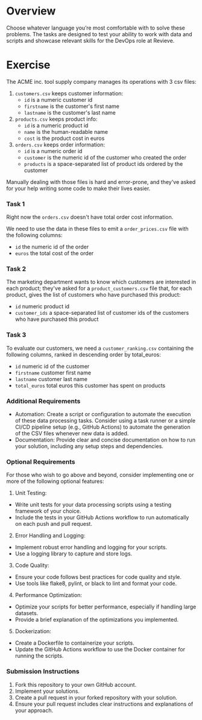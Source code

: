 # Overview

Choose whatever language you’re most comfortable with to solve these problems. The tasks are designed to test your ability to work with data and scripts and showcase relevant skills for the DevOps role at Revieve.

# Exercise

The ACME inc. tool supply company manages its operations with 3 csv files:

1. `customers.csv` keeps customer information:
    * `id` is a numeric customer id
    * `firstname` is the customer's first name
    * `lastname` is the customer's last name
2. `products.csv` keeps product info:
    * `id` is a numeric product id
    * `name` is the human-readable name
    * `cost` is the product cost in euros
3. `orders.csv` keeps order information:
    * `id` is a numeric order id
    * `customer` is the numeric id of the customer who created the order
    * `products` is a space-separated list of product ids ordered by the customer

Manually dealing with those files is hard and error-prone, and they've asked for your help writing some code to make their lives easier.

### Task 1

Right now the `orders.csv` doesn't have total order cost information.

We need to use the data in these files to emit a `order_prices.csv` file with the following columns:
* `id` the numeric id of the order
* `euros` the total cost of the order

### Task 2

The marketing department wants to know which customers are interested in each product; they've asked for a `product_customers.csv` file that, for each product, gives the list of customers who have purchased this product:
* `id` numeric product id
* `customer_ids` a space-separated list of customer ids of the customers who have purchased this product

### Task 3

To evaluate our customers, we need a `customer_ranking.csv` containing the following columns, ranked in descending order by total_euros:
* `id` numeric id of the customer
* `firstname` customer first name
* `lastname` customer last name
* `total_euros` total euros this customer has spent on products

### Additional Requirements

- Automation: Create a script or configuration to automate the execution of these data processing tasks. Consider using a task runner or a simple CI/CD pipeline setup (e.g., GitHub Actions) to automate the generation of the CSV files whenever new data is added.
- Documentation: Provide clear and concise documentation on how to run your solution, including any setup steps and dependencies.

### Optional Requirements

For those who wish to go above and beyond, consider implementing one or more of the following optional features:

1. Unit Testing:
- Write unit tests for your data processing scripts using a testing framework of your choice.
- Include the tests in your GitHub Actions workflow to run automatically on each push and pull request.
2. Error Handling and Logging:
- Implement robust error handling and logging for your scripts.
- Use a logging library to capture and store logs.
3. Code Quality:
- Ensure your code follows best practices for code quality and style.
- Use tools like flake8, pylint, or black to lint and format your code.
4. Performance Optimization:
- Optimize your scripts for better performance, especially if handling large datasets.
- Provide a brief explanation of the optimizations you implemented.
5. Dockerization:
- Create a Dockerfile to containerize your scripts.
- Update the GitHub Actions workflow to use the Docker container for running the scripts.

### Submission Instructions

1. Fork this repository to your own GitHub account.
2. Implement your solutions.
3. Create a pull request in your forked repository with your solution.
4. Ensure your pull request includes clear instructions and explanations of your approach.